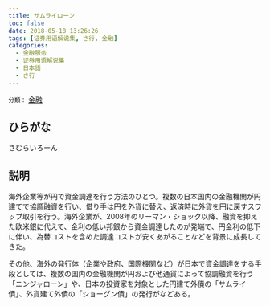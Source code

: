 ```yaml
---
title: サムライローン
toc: false
date: 2018-05-18 13:26:26
tags: [证券用语解说集, さ行, 金融]
categories:
  - 金融服务
  - 证券用语解说集
  - 日本語
  - さ行
---
```


`分類：` [金融](/tags/金融/)

## ひらがな

さむらいろーん

## 説明

海外企業等が円で資金調達を行う方法のひとつ。複数の日本国内の金融機関が円建てで協調融資を行い、借り手は円を外貨に替え、返済時に外貨を円に戻すスワップ取引を行う。海外企業が、2008年のリーマン・ショック以降、融資を抑えた欧米銀に代えて、金利の低い邦銀から資金調達したのが発端で、円金利の低下に伴い、為替コストを含めた調達コストが安くあがることなどを背景に成長してきた。

その他、海外の発行体（企業や政府、国際機関など）が日本で資金調達をする手段としては、複数の国内の金融機関が円および他通貨によって協調融資を行う「ニンジャローン」や、日本の投資家を対象とした円建て外債の「サムライ債」、外貨建て外債の「ショーグン債」の発行がなどある。
